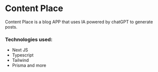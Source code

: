 # Content Place

Content Place is a blog APP that uses IA powered by chatGPT to generate posts. 

### Technologies used:
-  Next JS 
- Typescript
- Tailwind 
- Prisma
and more
